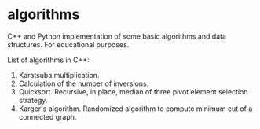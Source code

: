 # algorithms
C++ and Python implementation of some basic algorithms and data structures. For educational purposes.

List of algorithms in C++:

1) Karatsuba multiplication.
2) Calculation of the number of inversions.
3) Quicksort. Recursive, in place, median of three pivot element selection strategy.
4) Karger's algorithm. Randomized algorithm to compute minimum cut of a connected graph.
